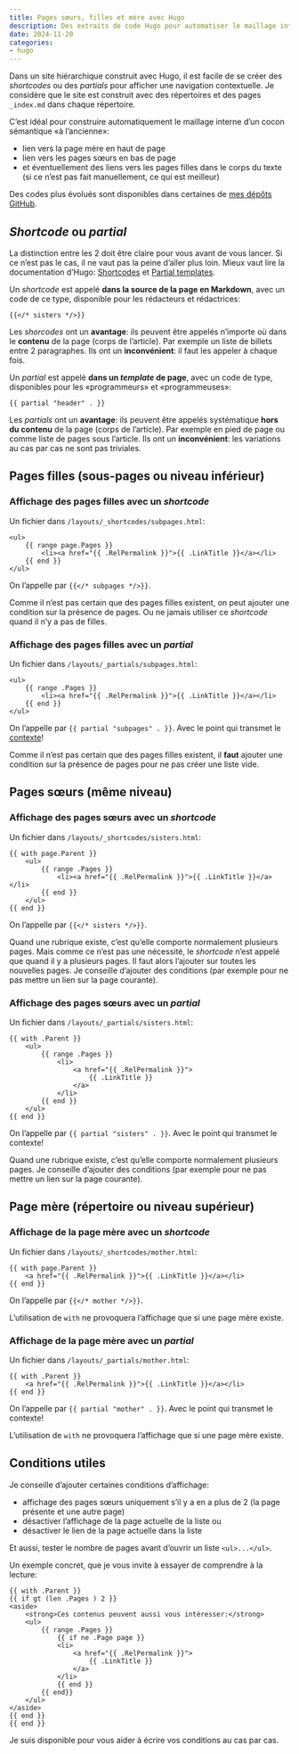 ```yaml
---
title: Pages sœurs, filles et mère avec Hugo
description: Des extraits de code Hugo pour automatiser le maillage interne du site avec une navigation au même niveau, au niveau supérieur et au niveau inférieur.
date: 2024-11-20
categories:
- hugo
---
```


Dans un site hiérarchique construit avec Hugo, il est facile de se créer des *shortcodes* ou des *partials* pour afficher une navigation contextuelle.
Je considère que le site est construit avec des répertoires et des pages `_index.md` dans chaque répertoire.

C’est idéal pour construire automatiquement le maillage interne d’un cocon sémantique «à l’ancienne»:

- lien vers la page mère en haut de page
- lien vers les pages sœurs en bas de page
- et éventuellement des liens vers les pages filles dans le corps du texte (si ce n’est pas fait manuellement, ce qui est meilleur)

Des codes plus évolués sont disponibles dans certaines de [mes dépôts GitHub](https://github.com/nfriedli/).

## *Shortcode* ou *partial*

La distinction entre les 2 doit être claire pour vous avant de vous lancer.
Si ce n’est pas le cas, il ne vaut pas la peine d’aller plus loin.
Mieux vaut lire la documentation d’Hugo: [Shortcodes](https://gohugo.io/content-management/shortcodes/) et [Partial templates](https://gohugo.io/templates/partial/).

Un *shortcode* est appelé **dans la source de la page en Markdown**, avec un code de ce type, disponible pour les rédacteurs et rédactrices:
  
```
{{</* sisters */>}}
```

Les *shorcodes* ont un **avantage**: ils peuvent être appelés n’importe où dans le **contenu** de la page (corps de l’article).
Par exemple un liste de billets entre 2 paragraphes. Ils ont un **inconvénient**: il faut les appeler à chaque fois.

Un *partial* est appelé **dans un *template* de page**, avec un code de type, disponibles pour les «programmeurs» et «programmeuses»:

```
{{ partial "header" . }}
```

Les *partials* ont un **avantage**: ils peuvent être appelés systématique **hors du contenu** de la page (corps de l’article).
Par exemple en pied de page ou comme liste de pages sous l’article.
Ils ont un **inconvénient**: les variations au cas par cas ne sont pas triviales.

## Pages filles (sous-pages ou niveau inférieur)

### Affichage des pages filles avec un *shortcode*

Un fichier dans `/layouts/_shortcodes/subpages.html`:

```
<ul>
    {{ range page.Pages }}
        <li><a href="{{ .RelPermalink }}">{{ .LinkTitle }}</a></li>
    {{ end }}
</ul>
```

On l’appelle par `{{</* subpages */>}}`.

Comme il n’est pas certain que des pages filles existent, on peut ajouter une condition sur la présence de pages.
Ou ne jamais utiliser ce *shortcode* quand il n’y a pas de filles.

### Affichage des pages filles avec un *partial*

Un fichier dans `/layouts/_partials/subpages.html`:

```
<ul>
    {{ range .Pages }}
        <li><a href="{{ .RelPermalink }}">{{ .LinkTitle }}</a></li>
    {{ end }}
</ul>
```

On l’appelle par `{{ partial "subpages" . }}`.
Avec le point qui transmet le [contexte](https://www.regisphilibert.com/blog/2018/02/hugo-the-scope-the-context-and-the-dot/)!

Comme il n’est pas certain que des pages filles existent, il **faut** ajouter une condition sur la présence de pages pour ne pas créer une liste vide.

## Pages sœurs (même niveau)

### Affichage des pages sœurs avec un *shortcode*

Un fichier dans `/layouts/_shortcodes/sisters.html`:

```
{{ with page.Parent }}
    <ul>
        {{ range .Pages }}
            <li><a href="{{ .RelPermalink }}">{{ .LinkTitle }}</a></li>
        {{ end }}
    </ul>
{{ end }}
```

On l’appelle par `{{</* sisters */>}}`.

Quand une rubrique existe, c’est qu’elle comporte normalement plusieurs pages.
Mais comme ce n’est pas une nécessité, le *shortcode* n’est appelé que quand il y a plusieurs pages.
Il faut alors l’ajouter sur toutes les nouvelles pages.
Je conseille d’ajouter des conditions (par exemple pour ne pas mettre un lien sur la page courante).

### Affichage des pages sœurs avec un *partial*

Un fichier dans `/layouts/_partials/sisters.html`:

```
{{ with .Parent }}
    <ul>
        {{ range .Pages }}
            <li>
                <a href="{{ .RelPermalink }}">
                    {{ .LinkTitle }}
                </a>
            </li>
        {{ end }}
    </ul>
{{ end }}
```

On l’appelle par `{{ partial "sisters" . }}`.
Avec le point qui transmet le contexte!

Quand une rubrique existe, c’est qu’elle comporte normalement plusieurs pages.
Je conseille d’ajouter des conditions (par exemple pour ne pas mettre un lien sur la page courante).

## Page mère (répertoire ou niveau supérieur)

### Affichage de la page mère avec un *shortcode*

Un fichier dans `/layouts/_shortcodes/mother.html`:

```
{{ with page.Parent }}
    <a href="{{ .RelPermalink }}">{{ .LinkTitle }}</a></li>
{{ end }}
```

On l’appelle par `{{</* mother */>}}`.

L’utilisation de `with` ne provoquera l’affichage que si une page mère existe.

### Affichage de la page mère avec un *partial*

Un fichier dans `/layouts/_partials/mother.html`:

```
{{ with .Parent }}
    <a href="{{ .RelPermalink }}">{{ .LinkTitle }}</a></li>
{{ end }}
```

On l’appelle par `{{ partial "mother" . }}`.
Avec le point qui transmet le contexte!

L’utilisation de `with` ne provoquera l’affichage que si une page mère existe.

## Conditions utiles

Je conseille d’ajouter certaines conditions d’affichage:

- affichage des pages sœurs uniquement s’il y a en a plus de 2 (la page présente et une autre page)
- désactiver l’affichage de la page actuelle de la liste ou
- désactiver le lien de la page actuelle dans la liste

Et aussi, tester le nombre de pages avant d’ouvrir un liste `<ul>...</ul>`.

Un exemple concret, que je vous invite à essayer de comprendre à la lecture:

```
{{ with .Parent }}
{{ if gt (len .Pages ) 2 }}
<aside>
    <strong>Ces contenus peuvent aussi vous intéresser:</strong>
    <ul>
        {{ range .Pages }}
            {{ if ne .Page page }} 
            <li>
                <a href="{{ .RelPermalink }}">
                    {{ .LinkTitle }}
                </a>
            </li>
            {{ end }}
        {{ end}}
    </ul>
</aside>
{{ end }}
{{ end }}
```

Je suis disponible pour vous aider à écrire vos conditions au cas par cas.
